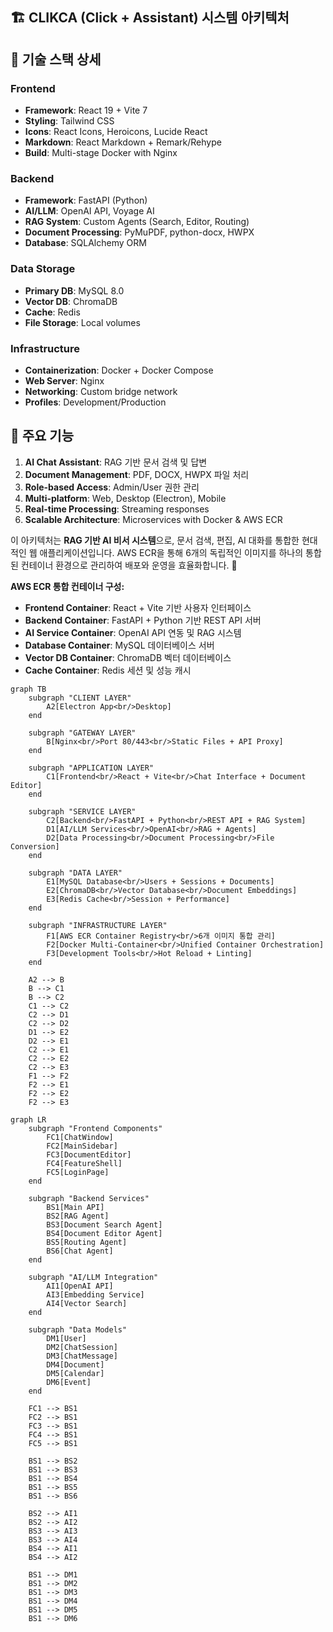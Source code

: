 
## 🏗️ CLIKCA (Click + Assistant) 시스템 아키텍처


## 🔧 기술 스택 상세

### **Frontend**
- **Framework**: React 19 + Vite 7
- **Styling**: Tailwind CSS
- **Icons**: React Icons, Heroicons, Lucide React
- **Markdown**: React Markdown + Remark/Rehype
- **Build**: Multi-stage Docker with Nginx

### **Backend**
- **Framework**: FastAPI (Python)
- **AI/LLM**: OpenAI API, Voyage AI
- **RAG System**: Custom Agents (Search, Editor, Routing)
- **Document Processing**: PyMuPDF, python-docx, HWPX
- **Database**: SQLAlchemy ORM

### **Data Storage**
- **Primary DB**: MySQL 8.0
- **Vector DB**: ChromaDB
- **Cache**: Redis
- **File Storage**: Local volumes

### **Infrastructure**
- **Containerization**: Docker + Docker Compose
- **Web Server**: Nginx
- **Networking**: Custom bridge network
- **Profiles**: Development/Production

## 🚀 주요 기능

1. **AI Chat Assistant**: RAG 기반 문서 검색 및 답변
2. **Document Management**: PDF, DOCX, HWPX 파일 처리
3. **Role-based Access**: Admin/User 권한 관리
4. **Multi-platform**: Web, Desktop (Electron), Mobile
5. **Real-time Processing**: Streaming responses
6. **Scalable Architecture**: Microservices with Docker & AWS ECR

이 아키텍처는 **RAG 기반 AI 비서 시스템**으로, 문서 검색, 편집, AI 대화를 통합한 현대적인 웹 애플리케이션입니다. AWS ECR을 통해 6개의 독립적인 이미지를 하나의 통합된 컨테이너 환경으로 관리하여 배포와 운영을 효율화합니다. 🎯

**AWS ECR 통합 컨테이너 구성:**
- **Frontend Container**: React + Vite 기반 사용자 인터페이스
- **Backend Container**: FastAPI + Python 기반 REST API 서버
- **AI Service Container**: OpenAI API 연동 및 RAG 시스템
- **Database Container**: MySQL 데이터베이스 서버
- **Vector DB Container**: ChromaDB 벡터 데이터베이스
- **Cache Container**: Redis 세션 및 성능 캐시

```mermaid
graph TB
    subgraph "CLIENT LAYER"
        A2[Electron App<br/>Desktop]
    end

    subgraph "GATEWAY LAYER"
        B[Nginx<br/>Port 80/443<br/>Static Files + API Proxy]
    end

    subgraph "APPLICATION LAYER"
        C1[Frontend<br/>React + Vite<br/>Chat Interface + Document Editor]
    end

    subgraph "SERVICE LAYER"
        C2[Backend<br/>FastAPI + Python<br/>REST API + RAG System]
        D1[AI/LLM Services<br/>OpenAI<br/>RAG + Agents]
        D2[Data Processing<br/>Document Processing<br/>File Conversion]
    end

    subgraph "DATA LAYER"
        E1[MySQL Database<br/>Users + Sessions + Documents]
        E2[ChromaDB<br/>Vector Database<br/>Document Embeddings]
        E3[Redis Cache<br/>Session + Performance]
    end

    subgraph "INFRASTRUCTURE LAYER"
        F1[AWS ECR Container Registry<br/>6개 이미지 통합 관리]
        F2[Docker Multi-Container<br/>Unified Container Orchestration]
        F3[Development Tools<br/>Hot Reload + Linting]
    end

    A2 --> B
    B --> C1
    B --> C2
    C1 --> C2
    C2 --> D1
    C2 --> D2
    D1 --> E2
    D2 --> E1
    C2 --> E1
    C2 --> E2
    C2 --> E3
    F1 --> F2
    F2 --> E1
    F2 --> E2
    F2 --> E3
```


```mermaid
graph LR
    subgraph "Frontend Components"
        FC1[ChatWindow]
        FC2[MainSidebar]
        FC3[DocumentEditor]
        FC4[FeatureShell]
        FC5[LoginPage]
    end

    subgraph "Backend Services"
        BS1[Main API]
        BS2[RAG Agent]
        BS3[Document Search Agent]
        BS4[Document Editor Agent]
        BS5[Routing Agent]
        BS6[Chat Agent]
    end

    subgraph "AI/LLM Integration"
        AI1[OpenAI API]
        AI3[Embedding Service]
        AI4[Vector Search]
    end

    subgraph "Data Models"
        DM1[User]
        DM2[ChatSession]
        DM3[ChatMessage]
        DM4[Document]
        DM5[Calendar]
        DM6[Event]
    end

    FC1 --> BS1
    FC2 --> BS1
    FC3 --> BS1
    FC4 --> BS1
    FC5 --> BS1
    
    BS1 --> BS2
    BS1 --> BS3
    BS1 --> BS4
    BS1 --> BS5
    BS1 --> BS6
    
    BS2 --> AI1
    BS2 --> AI2
    BS3 --> AI3
    BS3 --> AI4
    BS4 --> AI1
    BS4 --> AI2
    
    BS1 --> DM1
    BS1 --> DM2
    BS1 --> DM3
    BS1 --> DM4
    BS1 --> DM5
    BS1 --> DM6
```